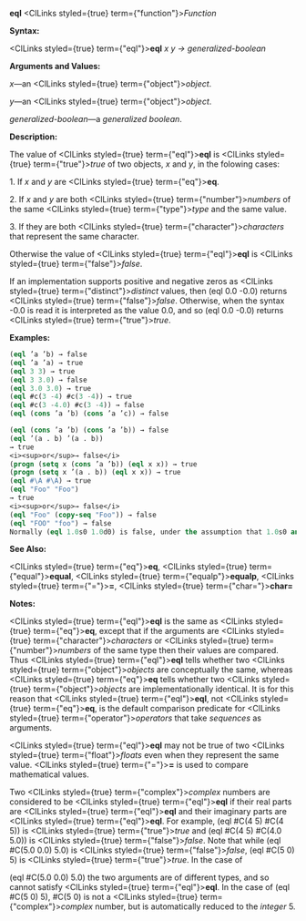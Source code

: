 **eql** <ClLinks styled={true} term={"function"}><i>Function</i></ClLinks> 



**Syntax:** 



<ClLinks styled={true} term={"eql"}><b>eql</b></ClLinks> *x y → generalized-boolean* 



**Arguments and Values:** 



*x*—an <ClLinks styled={true} term={"object"}><i>object</i></ClLinks>. 



*y*—an <ClLinks styled={true} term={"object"}><i>object</i></ClLinks>. 



*generalized-boolean*—a *generalized boolean*. 



**Description:** 



The value of <ClLinks styled={true} term={"eql"}><b>eql</b></ClLinks> is <ClLinks styled={true} term={"true"}><i>true</i></ClLinks> of two objects, *x* and *y*, in the folowing cases: 



1\. If *x* and *y* are <ClLinks styled={true} term={"eq"}><b>eq</b></ClLinks>. 



2\. If *x* and *y* are both <ClLinks styled={true} term={"number"}><i>numbers</i></ClLinks> of the same <ClLinks styled={true} term={"type"}><i>type</i></ClLinks> and the same value. 



3\. If they are both <ClLinks styled={true} term={"character"}><i>characters</i></ClLinks> that represent the same character. 



Otherwise the value of <ClLinks styled={true} term={"eql"}><b>eql</b></ClLinks> is <ClLinks styled={true} term={"false"}><i>false</i></ClLinks>. 



If an implementation supports positive and negative zeros as <ClLinks styled={true} term={"distinct"}><i>distinct</i></ClLinks> values, then (eql 0.0 -0.0) returns <ClLinks styled={true} term={"false"}><i>false</i></ClLinks>. Otherwise, when the syntax -0.0 is read it is interpreted as the value 0.0, and so (eql 0.0 -0.0) returns <ClLinks styled={true} term={"true"}><i>true</i></ClLinks>. 



**Examples:**
```lisp
(eql ’a ’b) → false 
(eql ’a ’a) → true 
(eql 3 3) → true 
(eql 3 3.0) → false 
(eql 3.0 3.0) → true 
(eql #c(3 -4) #c(3 -4)) → true 
(eql #c(3 -4.0) #c(3 -4)) → false 
(eql (cons ’a ’b) (cons ’a ’c)) → false 

(eql (cons ’a ’b) (cons ’a ’b)) → false 
(eql ’(a . b) ’(a . b)) 
→ true 
<i><sup>or</sup>→ false</i> 
(progn (setq x (cons ’a ’b)) (eql x x)) → true 
(progn (setq x ’(a . b)) (eql x x)) → true 
(eql #\A #\A) → true 
(eql "Foo" "Foo") 
→ true 
<i><sup>or</sup>→ false</i> 
(eql "Foo" (copy-seq "Foo")) → false 
(eql "FOO" "foo") → false 
Normally (eql 1.0s0 1.0d0) is false, under the assumption that 1.0s0 and 1.0d0 are of distinct data types. However, implementations that do not provide four distinct floating-point formats are permitted to “collapse” the four formats into some smaller number of them; in such an implementation (eql 1.0s0 1.0d0) might be true. 
```
**See Also:** 



<ClLinks styled={true} term={"eq"}><b>eq</b></ClLinks>, <ClLinks styled={true} term={"equal"}><b>equal</b></ClLinks>, <ClLinks styled={true} term={"equalp"}><b>equalp</b></ClLinks>, <ClLinks styled={true} term={"="}><b>=</b></ClLinks>, <ClLinks styled={true} term={"char="}><b>char=</b></ClLinks> 



**Notes:** 



<ClLinks styled={true} term={"eql"}><b>eql</b></ClLinks> is the same as <ClLinks styled={true} term={"eq"}><b>eq</b></ClLinks>, except that if the arguments are <ClLinks styled={true} term={"character"}><i>characters</i></ClLinks> or <ClLinks styled={true} term={"number"}><i>numbers</i></ClLinks> of the same type then their values are compared. Thus <ClLinks styled={true} term={"eql"}><b>eql</b></ClLinks> tells whether two <ClLinks styled={true} term={"object"}><i>objects</i></ClLinks> are conceptually the same, whereas <ClLinks styled={true} term={"eq"}><b>eq</b></ClLinks> tells whether two <ClLinks styled={true} term={"object"}><i>objects</i></ClLinks> are implementationally identical. It is for this reason that <ClLinks styled={true} term={"eql"}><b>eql</b></ClLinks>, not <ClLinks styled={true} term={"eq"}><b>eq</b></ClLinks>, is the default comparison predicate for <ClLinks styled={true} term={"operator"}><i>operators</i></ClLinks> that take *sequences* as arguments. 



<ClLinks styled={true} term={"eql"}><b>eql</b></ClLinks> may not be true of two <ClLinks styled={true} term={"float"}><i>floats</i></ClLinks> even when they represent the same value. <ClLinks styled={true} term={"="}><b>=</b></ClLinks> is used to compare mathematical values. 



Two <ClLinks styled={true} term={"complex"}><i>complex</i></ClLinks> numbers are considered to be <ClLinks styled={true} term={"eql"}><b>eql</b></ClLinks> if their real parts are <ClLinks styled={true} term={"eql"}><b>eql</b></ClLinks> and their imaginary parts are <ClLinks styled={true} term={"eql"}><b>eql</b></ClLinks>. For example, (eql #C(4 5) #C(4 5)) is <ClLinks styled={true} term={"true"}><i>true</i></ClLinks> and (eql #C(4 5) #C(4.0 5.0)) is <ClLinks styled={true} term={"false"}><i>false</i></ClLinks>. Note that while (eql #C(5.0 0.0) 5.0) is <ClLinks styled={true} term={"false"}><i>false</i></ClLinks>, (eql #C(5 0) 5) is <ClLinks styled={true} term={"true"}><i>true</i></ClLinks>. In the case of 



(eql #C(5.0 0.0) 5.0) the two arguments are of different types, and so cannot satisfy <ClLinks styled={true} term={"eql"}><b>eql</b></ClLinks>. In the case of (eql #C(5 0) 5), #C(5 0) is not a <ClLinks styled={true} term={"complex"}><i>complex</i></ClLinks> number, but is automatically reduced to the *integer* 5. 



